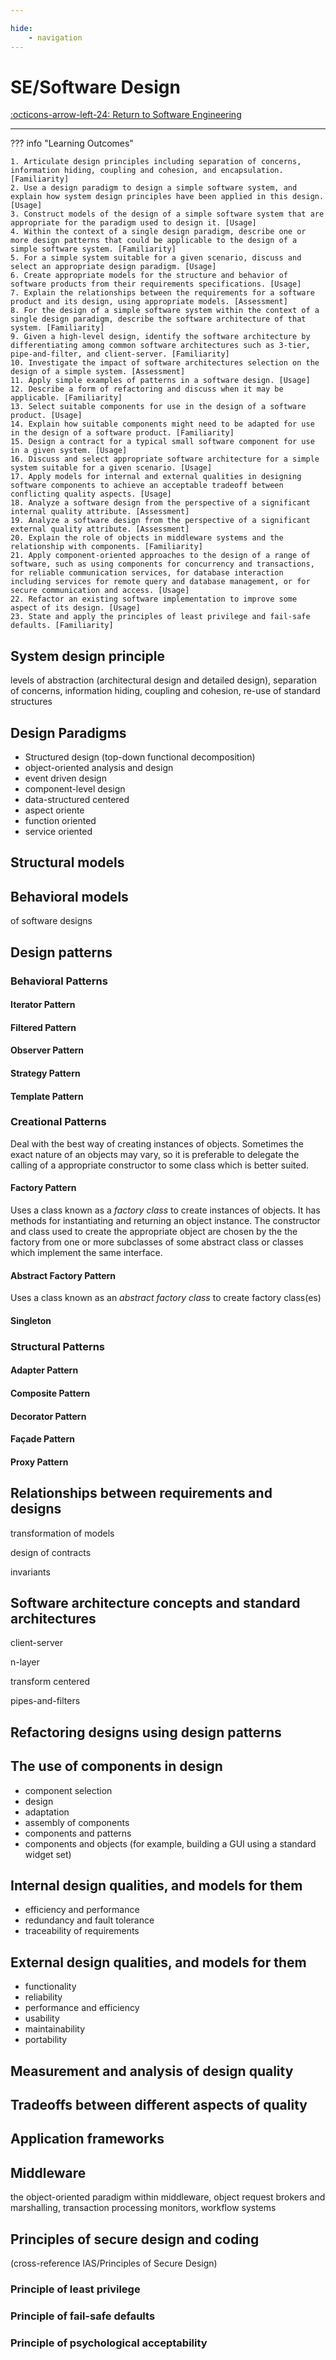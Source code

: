```yaml
---

hide:
    - navigation 
---
```

# SE/Software Design

[:octicons-arrow-left-24: Return to Software Engineering](/Bodies-of-Knowledge/Software-Engineering/)

---

??? info "Learning Outcomes"

    1. Articulate design principles including separation of concerns, information hiding, coupling and cohesion, and encapsulation. [Familiarity]
    2. Use a design paradigm to design a simple software system, and explain how system design principles have been applied in this design. [Usage]
    3. Construct models of the design of a simple software system that are appropriate for the paradigm used to design it. [Usage]
    4. Within the context of a single design paradigm, describe one or more design patterns that could be applicable to the design of a simple software system. [Familiarity]
    5. For a simple system suitable for a given scenario, discuss and select an appropriate design paradigm. [Usage]
    6. Create appropriate models for the structure and behavior of software products from their requirements specifications. [Usage]
    7. Explain the relationships between the requirements for a software product and its design, using appropriate models. [Assessment]
    8. For the design of a simple software system within the context of a single design paradigm, describe the software architecture of that system. [Familiarity]
    9. Given a high-level design, identify the software architecture by differentiating among common software architectures such as 3-tier, pipe-and-filter, and client-server. [Familiarity]
    10. Investigate the impact of software architectures selection on the design of a simple system. [Assessment]
    11. Apply simple examples of patterns in a software design. [Usage]
    12. Describe a form of refactoring and discuss when it may be applicable. [Familiarity]
    13. Select suitable components for use in the design of a software product. [Usage]
    14. Explain how suitable components might need to be adapted for use in the design of a software product. [Familiarity]
    15. Design a contract for a typical small software component for use in a given system. [Usage]
    16. Discuss and select appropriate software architecture for a simple system suitable for a given scenario. [Usage]
    17. Apply models for internal and external qualities in designing software components to achieve an acceptable tradeoff between conflicting quality aspects. [Usage]
    18. Analyze a software design from the perspective of a significant internal quality attribute. [Assessment]
    19. Analyze a software design from the perspective of a significant external quality attribute. [Assessment]
    20. Explain the role of objects in middleware systems and the relationship with components. [Familiarity]
    21. Apply component-oriented approaches to the design of a range of software, such as using components for concurrency and transactions, for reliable communication services, for database interaction including services for remote query and database management, or for secure communication and access. [Usage]
    22. Refactor an existing software implementation to improve some aspect of its design. [Usage]
    23. State and apply the principles of least privilege and fail-safe defaults. [Familiarity]

## System design principle

levels of abstraction (architectural design and detailed design), separation of
concerns, information hiding, coupling and cohesion, re-use of standard structures

## Design Paradigms

- Structured design (top-down functional decomposition)
- object-oriented analysis and design
- event driven design
- component-level design
- data-structured centered
- aspect oriente
- function oriented
- service oriented

## Structural models

## Behavioral models

of software designs

## Design patterns

### Behavioral Patterns

#### Iterator Pattern

#### Filtered Pattern

#### Observer Pattern

#### Strategy Pattern

#### Template Pattern

### Creational Patterns

Deal with the best way of creating instances of objects. Sometimes the exact nature of an objects may vary, so it is preferable to delegate the calling of a appropriate constructor to some class which is better suited. 


#### Factory Pattern

Uses a class known as a *factory class* to create instances of objects. It has methods for instantiating and returning an object instance. The constructor and class used to create the appropriate object are chosen by the the factory from one or more subclasses of some abstract class or classes which implement the same interface.

#### Abstract Factory Pattern

Uses a class known as an *abstract factory class* to create factory class(es)

#### Singleton

### Structural Patterns

#### Adapter Pattern

#### Composite Pattern

#### Decorator Pattern

#### Façade Pattern

#### Proxy Pattern

## Relationships between requirements and designs

transformation of models

design of contracts

invariants

## Software architecture concepts and standard architectures

client-server

n-layer

transform centered

pipes-and-filters

## Refactoring designs using design patterns

## The use of components in design

- component selection
- design
- adaptation
- assembly of components
- components and patterns
- components and objects (for example, building a GUI using a standard widget set)

## Internal design qualities, and models for them

- efficiency and performance
- redundancy and fault tolerance
- traceability of requirements

## External design qualities, and models for them

- functionality
- reliability
- performance and efficiency
- usability
- maintainability
- portability

## Measurement and analysis of design quality

## Tradeoffs between different aspects of quality

## Application frameworks

## Middleware

the object-oriented paradigm within middleware, 
object request brokers and marshalling, 
transaction processing monitors,
workflow systems

## Principles of secure design and coding 

(cross-reference IAS/Principles of Secure Design)

### Principle of least privilege

### Principle of fail-safe defaults

### Principle of psychological acceptability
